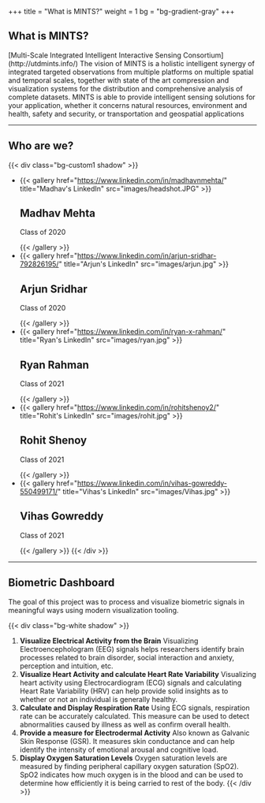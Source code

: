 +++
title = "What is MINTS?"
weight = 1
bg = "bg-gradient-gray"
+++
<!-- : .wrap -->

## **What is MINTS?**

<!-- : .text-intro -->[Multi-Scale Integrated Intelligent Interactive Sensing Consortium](http://utdmints.info/)

<!-- : .text-quote -->The vision of MINTS is a holistic intelligent synergy of integrated targeted observations from multiple platforms on multiple spatial and temporal scales, together with state of the art compression and visualization systems for the distribution and comprehensive analysis of complete datasets.

<!-- : .text-quote -->MINTS is able to provide intelligent sensing solutions for your application, whether it concerns natural resources, environment and health, safety and security, or transportation and geospatial applications

---
<!--: .wrap -->

## **Who are we?**
{{< div class="bg-custom1 shadow" >}}
<!--: .flexblock gallery1 -->
- {{< gallery href="https://www.linkedin.com/in/madhavnmehta/" title="Madhav's LinkedIn" src="images/headshot.JPG" >}}<h2>Madhav Mehta</h2><p>Class of 2020</p>{{< /gallery >}}
- {{< gallery href="https://www.linkedin.com/in/arjun-sridhar-792826195/" title="Arjun's LinkedIn" src="images/arjun.jpg" >}}<h2>Arjun Sridhar</h2><p>Class of 2020</p>{{< /gallery >}}
- {{< gallery href="https://www.linkedin.com/in/ryan-x-rahman/" title="Ryan's LinkedIn" src="images/ryan.jpg" >}}<h2>Ryan Rahman</h2><p>Class of 2021</p>{{< /gallery >}}
- {{< gallery href="https://www.linkedin.com/in/rohitshenoy2/" title="Rohit's LinkedIn" src="images/rohit.jpg" >}}<h2>Rohit Shenoy</h2><p>Class of 2021</p>{{< /gallery >}}
- {{< gallery href="https://www.linkedin.com/in/vihas-gowreddy-550499171/" title="Vihas's LinkedIn" src="images/Vihas.jpg" >}}<h2>Vihas Gowreddy</h2><p>Class of 2021</p>{{< /gallery >}}
{{< /div >}}

---
<!--: .wrap -->

## **Biometric Dashboard**
<!-- : .text-intro -->The goal of this project was to process and visualize biometric signals in meaningful ways using modern visualization tooling.
{{< div class="bg-white shadow" >}}
<!-- : .flexblock reasons -->
1. **Visualize Electrical Activity from the Brain** Visualizing Electroencephologram (EEG) signals helps researchers identify brain processes related to brain disorder, social interaction and anxiety, perception and intuition, etc.
2. **Visualize Heart Activity and calculate Heart Rate Variability** Visualizing heart activity using Electrocardiogram (ECG) signals and calculating Heart Rate Variability (HRV) can help provide solid insights as to whether or not an individual is generally healthy.
3. **Calculate and Display Respiration Rate** Using ECG signals, respiration rate can be accurately calculated. This measure can be used to detect abnormalities caused by illness as well as confirm overall health.
4. **Provide a measure for Electrodermal Activity** Also known as Galvanic Skin Response (GSR). It measures skin conductance and can help identify the intensity of emotional arousal and cognitive load.
5. **Display Oxygen Saturation Levels** Oxygen saturation levels are measured by finding peripheral capillary oxygen saturation (SpO2). SpO2 indicates how much oxygen is in the blood and can be used to determine how efficiently it is being carried to rest of the body.
{{< /div >}}



